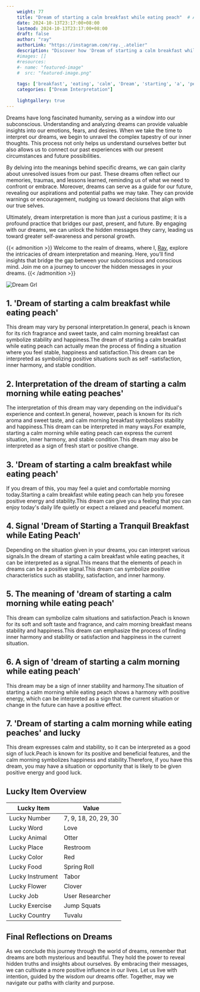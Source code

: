 ```yaml
---
    weight: 77
    title: "Dream of starting a calm breakfast while eating peach"  # Assuming 'title' column exists
    date: 2024-10-13T23:17:00+08:00
    lastmod: 2024-10-13T23:17:00+08:00
    draft: false
    author: "ray"
    authorLink: "https://instagram.com/ray._.atelier"
    description: "Discover how 'Dream of starting a calm breakfast while eating peach' can interpret your future and uncover its significant meanings in your life."
    #images: []
    #resources:
    #- name: "featured-image"
    #  src: "featured-image.png"
    
    tags: ['breakfast', 'eating', 'calm', 'Dream', 'starting', 'a', 'peach', 'of', 'while']
    categories: ["Dream Interpretation"]
    
    lightgallery: true
---
```

    
Dreams have long fascinated humanity, serving as a window into our subconscious. Understanding and analyzing dreams can provide valuable insights into our emotions, fears, and desires. When we take the time to interpret our dreams, we begin to unravel the complex tapestry of our inner thoughts. This process not only helps us understand ourselves better but also allows us to connect our past experiences with our present circumstances and future possibilities.

By delving into the meanings behind specific dreams, we can gain clarity about unresolved issues from our past. These dreams often reflect our memories, traumas, and lessons learned, reminding us of what we need to confront or embrace. Moreover, dreams can serve as a guide for our future, revealing our aspirations and potential paths we may take. They can provide warnings or encouragement, nudging us toward decisions that align with our true selves.

Ultimately, dream interpretation is more than just a curious pastime; it is a profound practice that bridges our past, present, and future. By engaging with our dreams, we can unlock the hidden messages they carry, leading us toward greater self-awareness and personal growth.

{{< admonition >}}
Welcome to the realm of dreams, where I, [Ray](https://instagram.com/ray._.atelier), explore the intricacies of dream interpretation and meaning. Here, you’ll find insights that bridge the gap between your subconscious and conscious mind. Join me on a journey to uncover the hidden messages in your dreams.
{{< /admonition >}}

![Dream Grl](https://cdn.pixabay.com/photo/2017/11/02/03/35/gothic-2910057_1280.jpg "Dream Grl")

## 1. 'Dream of starting a calm breakfast while eating peach'
This dream may vary by personal interpretation.In general, peach is known for its rich fragrance and sweet taste, and calm morning breakfast can symbolize stability and happiness.The dream of starting a calm breakfast while eating peach can actually mean the process of finding a situation where you feel stable, happiness and satisfaction.This dream can be interpreted as symbolizing positive situations such as self -satisfaction, inner harmony, and stable condition.

## 2. Interpretation of the dream of starting a calm morning while eating peaches'
The interpretation of this dream may vary depending on the individual's experience and context.In general, however, peach is known for its rich aroma and sweet taste, and calm morning breakfast symbolizes stability and happiness.This dream can be interpreted in many ways.For example, starting a calm morning while eating peach can express the current situation, inner harmony, and stable condition.This dream may also be interpreted as a sign of fresh start or positive change.

## 3. 'Dream of starting a calm breakfast while eating peach'
If you dream of this, you may feel a quiet and comfortable morning today.Starting a calm breakfast while eating peach can help you foresee positive energy and stability.This dream can give you a feeling that you can enjoy today's daily life quietly or expect a relaxed and peaceful moment.

## 4. Signal 'Dream of Starting a Tranquil Breakfast while Eating Peach'
Depending on the situation given in your dreams, you can interpret various signals.In the dream of starting a calm breakfast while eating peaches, it can be interpreted as a signal.This means that the elements of peach in dreams can be a positive signal.This dream can symbolize positive characteristics such as stability, satisfaction, and inner harmony.

## 5. The meaning of 'dream of starting a calm morning while eating peach'
This dream can symbolize calm situations and satisfaction.Peach is known for its soft and soft taste and fragrance, and calm morning breakfast means stability and happiness.This dream can emphasize the process of finding inner harmony and stability or satisfaction and happiness in the current situation.

## 6. A sign of 'dream of starting a calm morning while eating peach'
This dream may be a sign of inner stability and harmony.The situation of starting a calm morning while eating peach shows a harmony with positive energy, which can be interpreted as a sign that the current situation or change in the future can have a positive effect.

## 7. 'Dream of starting a calm morning while eating peaches' and lucky
This dream expresses calm and stability, so it can be interpreted as a good sign of luck.Peach is known for its positive and beneficial features, and the calm morning symbolizes happiness and stability.Therefore, if you have this dream, you may have a situation or opportunity that is likely to be given positive energy and good luck.

## Lucky Item Overview
| Lucky Item          | Value              |
|---------------|--------------------|
| Lucky Number        | 7, 9, 18, 20, 29, 30  |
| Lucky Word          | Love |
| Lucky Animal        | Otter |
| Lucky Place         | Restroom     |
| Lucky Color         | Red     |
| Lucky Food          | Spring Roll      |
| Lucky Instrument    | Tabor |
| Lucky Flower        | Clover    |
| Lucky Job           | User Researcher       |
| Lucky Exercise      | Jump Squats  |
| Lucky Country       | Tuvalu    |


##  Final Reflections on Dreams

As we conclude this journey through the world of dreams, remember that dreams are both mysterious and beautiful. They hold the power to reveal hidden truths and insights about ourselves. By embracing their messages, we can cultivate a more positive influence in our lives. Let us live with intention, guided by the wisdom our dreams offer. Together, may we navigate our paths with clarity and purpose.
